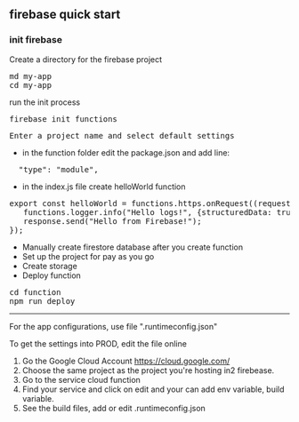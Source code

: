 ## firebase quick start

### init firebase
Create a directory for the firebase project
<pre>
md my-app
cd my-app
</pre>
run the init process
<pre>
firebase init functions
</pre>

<pre>
Enter a project name and select default settings
</pre>

* in the function folder edit the package.json and add line:
<pre>
  "type": "module",
</pre>
* in the index.js file create helloWorld function
<pre>
export const helloWorld = functions.https.onRequest((request, response) => {
   functions.logger.info("Hello logs!", {structuredData: true});
   response.send("Hello from Firebase!");
});
</pre>
* Manually create firestore database after you create function
* Set up the project for pay as you go
* Create storage
* Deploy function
<pre>
cd function
npm run deploy
</pre>

<hr />
For the app configurations, use file ".runtimeconfig.json"

To get the settings into PROD, edit the file online

1) Go the Google Cloud Account https://cloud.google.com/
2) Choose the same project as the project you're hosting in2 firebease.
3) Go to the service cloud function
4) Find your service and click on edit and your can add env variable, build variable.
5) See the build files, add or edit .runtimeconfig.json
